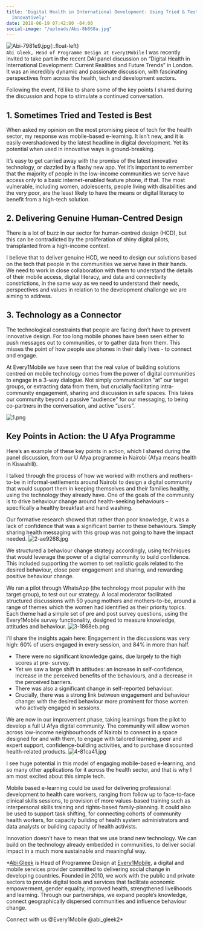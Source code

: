 ```yaml
---
title: 'Digital Health in International Development: Using Tried & Tested Technology
  Innovatively'
date: 2018-06-19 07:42:00 -04:00
social-image: "/uploads/Abi-8b868a.jpg"
---
```


![Abi-7981e9.jpg](/uploads/Abi-7981e9.jpg){:.float-left}  
`Abi Gleek, Head of Programme Design at Every1Mobile`
I was recently invited to take part in the recent DAI panel discussion on “Digital Health in International Development: Current Realities and Future Trends” in London. It was an incredibly dynamic and passionate discussion, with fascinating perspectives from across the health, tech and development sectors.

Following the event, I’d like to share some of the key points I shared during the discussion and hope to stimulate a continued conversation.

<!--more-->

## 1. Sometimes Tried and Tested is Best

When asked my opinion on the most promising piece of tech for the health sector, my response was
mobile-based e-learning. It isn’t new, and it is easily overshadowed by the latest headline in digital
development. Yet its potential when used in innovative ways is ground-breaking.

It’s easy to get carried away with the promise of the latest innovative technology, or dazzled by a flashy new app. Yet it’s important to remember that the majority of people in the low-income communities we serve have access only to a basic internet-enabled feature phone, if that. The most vulnerable, including women, adolescents, people living with disabilities and the very poor, are the least likely to have the means or digital literacy to benefit from a high-tech solution.

## 2. Delivering Genuine Human-Centred Design

There is a lot of buzz in our sector for human-centred design (HCD), but this can be contradicted by the proliferation of shiny digital pilots, transplanted from a high-income context.

I believe that to deliver genuine HCD, we need to design our solutions based on the tech that people
in the communities we serve have in their hands. We need to work in close collaboration with them to understand the details of their mobile access, digital literacy, and data and connectivity constrictions, in the same way as we need to understand their needs, perspectives and values in relation to the development challenge we are aiming to address.

## 3. Technology as a Connector

The technological constraints that people are facing don’t have to prevent innovative design. For too long mobile phones have been seen either to push messages out to communities, or to gather data from them. This misses the point of how people use phones in their daily lives - to connect and engage.

At Every1Mobile we have seen that the real value of building solutions centred on mobile technology comes from the power of digital communities to engage in a 3-way dialogue. Not simply communication “at” our target groups, or extracting data from them, but crucially facilitating intra-community engagement, sharing and discussion in safe spaces. This takes our community beyond a passive “audience” for our messaging, to being co-partners in the conversation, and active “users”.

![1.png](/uploads/1.png)

## Key Points in Action: the U Afya Programme

Here’s an example of these key points in action, which I shared during the panel discussion, from our U Afya programme in Nairobi (Afya means health in Kiswahili).

I talked through the process of how we worked with mothers and mothers-to-be in informal-settlements around Nairobi to design a digital community that would support them in keeping themselves and their families healthy, using the technology they already have. One of the goals of the community is to drive behaviour change around health-seeking behaviours – specifically a healthy breakfast and hand washing.

Our formative research showed that rather than poor knowledge, it was a lack of confidence that was a significant barrier to these behaviours. Simply sharing health messaging with this group was not going to have the impact needed.
![2-ae9268.jpg](/uploads/2-ae9268.jpg)

We structured a behaviour change strategy accordingly, using techniques that would leverage the power of a digital community to build confidence. This included supporting the women to set
realistic goals related to the desired behaviour, close peer engagement and sharing, and rewarding positive behaviour change.

We ran a pilot through WhatsApp (the technology most popular with the target group), to test out our strategy. A local moderator facilitated structured discussions with 50 young mothers and mothers-to-be, around a range of themes which the women had identified as their priority topics. Each theme had a simple set of pre and post survey questions, using the Every1Mobile survey functionality, designed to measure knowledge, attitudes and behaviour.
![3-1868eb.png](/uploads/3-1868eb.png)

I’ll share the insights again here:
Engagement in the discussions was very high: 60% of users engaged in every session, and 84% in more than half.
* There were no significant knowledge gains, due largely to the high scores at pre- survey.
* Yet we saw a large shift in attitudes: an increase in self-confidence, increase in the perceived benefits of the behaviours, and a decrease in the perceived barriers.
* There was also a significant change in self-reported behaviour.
* Crucially, there was a strong link between engagement and behaviour change: with the desired behaviour more prominent for those women who actively engaged in sessions.

We are now in our improvement phase, taking learnings from the pilot to develop a full U Afya digital community. The community will allow women across low-income neighbourhoods of Nairobi to connect in a space designed for and with them, to engage with tailored learning, peer and expert support, confidence-building activities, and to purchase discounted health-related products.
![4-81ca41.jpg](/uploads/4-81ca41.jpg)

I see huge potential in this model of engaging mobile-based e-learning, and so many other
applications for it across the health sector, and that is why I am most excited about this simple tech.

Mobile based e-learning  could be used for delivering professional development to health care workers, ranging from follow up to face-to-face clinical skills sessions, to provision of more values-based training such as interpersonal skills training and rights-based family-planning. It could also be used to support task shifting, for connecting cohorts of community health workers, for capacity building of health system administrators and data analysts or building capacity of health activists.

Innovation doesn’t have to mean that we use brand new technology. We can build on the technology already embedded in communities, to deliver social impact in a much more sustainable and meaningful way.

*[Abi Gleek](https://www.linkedin.com/in/abigleek) is Head of Programme Design at [Every1Mobile](http://www.every1mobile.net/), a digital and mobile services provider committed to delivering social change in developing countries. Founded in 2010, we work with the public and private sectors to provide digital tools and services that facilitate economic empowerment, gender equality, improved health, strengthened livelihoods and learning. Through our partnerships, we expand people’s knowledge, connect geographically dispersed communities and influence behaviour change.

Connect with us @Every1Mobile @abi_gleek2*